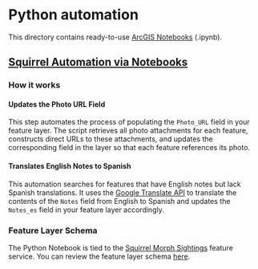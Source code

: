 # Python automation

This directory contains ready-to-use [ArcGIS Notebooks](https://doc.arcgis.com/en/arcgis-online/get-started/components-of-the-notebook-editor.htm) (.ipynb).

## [Squirrel Automation via Notebooks](./squirrel-automation.ipynb)

### How it works

#### Updates the Photo URL Field

This step automates the process of populating the `Photo_URL` field in your feature layer. The script retrieves all photo attachments for each feature, constructs direct URLs to these attachments, and updates the corresponding field in the layer so that each feature references its photo.

#### Translates English Notes to Spanish

This automation searches for features that have English notes but lack Spanish translations. It uses the [Google Translate API](https://translate.google.com/) to translate the contents of the `Notes` field from English to Spanish and updates the `Notes_es` field in your feature layer accordingly.

### Feature Layer Schema

The Python Notebook is tied to the [Squirrel Morph Sightings](https://arcgis-devlabs.maps.arcgis.com/home/item.html?id=e714bfeed51f447b8a36051dd62c0666) feature service. You can review the feature layer schema [here](https://services.arcgis.com/V6ZHFr6zdgNZuVG0/ArcGIS/rest/services/Squirrel_morph_sightings/FeatureServer/0).
